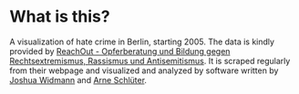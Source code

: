 # What is this?
A visualization of hate crime in Berlin, starting 2005.
The data is kindly provided by [ReachOut - Opferberatung und Bildung gegen Rechtsextremismus, Rassismus und Antisemitismus](http://www.reachoutberlin.de).
It is scraped regularly from their webpage and visualized and analyzed by software written by [Joshua Widmann](https://github.com/jshwdmnn) and [Arne Schlüter](https://github.com/aesthaddicts).
